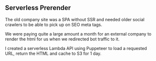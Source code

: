 ## Serverless Prerender

The old company site was a SPA without SSR and needed older social crawlers to be able to pick up on SEO meta tags.

We were paying quite a large amount a month for an external company to render the html for us when we redirected bot traffic to it.

I created a serverless Lambda API using Puppeteer to load a requested URL, return the HTML and cache to S3 for 1 day.
